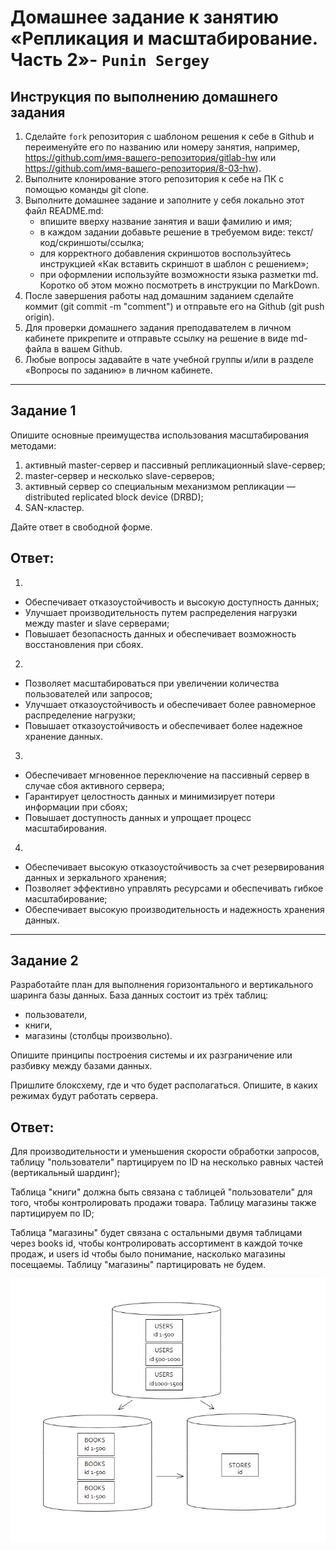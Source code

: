 # Домашнее задание к занятию «Репликация и масштабирование. Часть 2»- `Punin Sergey`

## Инструкция по выполнению домашнего задания
1. Сделайте `fork` репозитория c шаблоном решения к себе в Github и переименуйте его по названию или номеру занятия, например, https://github.com/имя-вашего-репозитория/gitlab-hw или https://github.com/имя-вашего-репозитория/8-03-hw).
2. Выполните клонирование этого репозитория к себе на ПК с помощью команды git clone.
3. Выполните домашнее задание и заполните у себя локально этот файл README.md:
   - впишите вверху название занятия и ваши фамилию и имя;
   - в каждом задании добавьте решение в требуемом виде: текст/код/скриншоты/ссылка;
   - для корректного добавления скриншотов воспользуйтесь инструкцией «Как вставить скриншот в шаблон с решением»;
   - при оформлении используйте возможности языка разметки md. Коротко об этом можно посмотреть в инструкции по MarkDown.
4. После завершения работы над домашним заданием сделайте коммит (git commit -m "comment") и отправьте его на Github (git push origin).
5. Для проверки домашнего задания преподавателем в личном кабинете прикрепите и отправьте ссылку на решение в виде md-файла в вашем Github.
6. Любые вопросы задавайте в чате учебной группы и/или в разделе «Вопросы по заданию» в личном кабинете.

---

## Задание 1
Опишите основные преимущества использования масштабирования методами:

1. активный master-сервер и пассивный репликационный slave-сервер;
2. master-сервер и несколько slave-серверов;
3. активный сервер со специальным механизмом репликации — distributed replicated block device (DRBD);
4. SAN-кластер.
  
Дайте ответ в свободной форме.

## Ответ:
 1.
- Обеспечивает отказоустойчивость и высокую доступность данных;
- Улучшает производительность путем распределения нагрузки между master и slave серверами;
- Повышает безопасность данных и обеспечивает возможность восстановления при сбоях.

2.
- Позволяет масштабироваться при увеличении количества пользователей или запросов;
- Улучшает отказоустойчивость и обеспечивает более равномерное распределение нагрузки;
- Повышает отказоустойчивость и обеспечивает более надежное хранение данных.

3.
- Обеспечивает мгновенное переключение на пассивный сервер в случае сбоя активного сервера;
- Гарантирует целостность данных и минимизирует потери информации при сбоях;
- Повышает доступность данных и упрощает процесс масштабирования.

4. 
- Обеспечивает высокую отказоустойчивость за счет резервирования данных и зеркального хранения;
- Позволяет эффективно управлять ресурсами и обеспечивать гибкое масштабирование;
- Обеспечивает высокую производительность и надежность хранения данных.

---

## Задание 2
Разработайте план для выполнения горизонтального и вертикального шаринга базы данных. База данных состоит из трёх таблиц:

- пользователи,
- книги,
- магазины (столбцы произвольно).
  
Опишите принципы построения системы и их разграничение или разбивку между базами данных.

Пришлите блоксхему, где и что будет располагаться. Опишите, в каких режимах будут работать сервера.

## Ответ:
Для производительности и уменьшения скорости обработки запросов, таблицу "пользователи" партицируем по ID на несколько равных частей (вертикальный шардинг);

Таблица "книги" должна быть связана с таблицей "пользователи" для того, чтобы контролировать продажи товара. Таблицу магазины также партицируем по ID;

Таблица "магазины" будет связана с остальными двумя таблицами через books id, чтобы контролировать ассортимент в каждой точке продаж, и users id чтобы было понимание, насколько магазины посещаемы. Таблицу "магазины" партицировать не будем.

![1](https://github.com/Sawyer086/12_07/blob/main/2.png)



